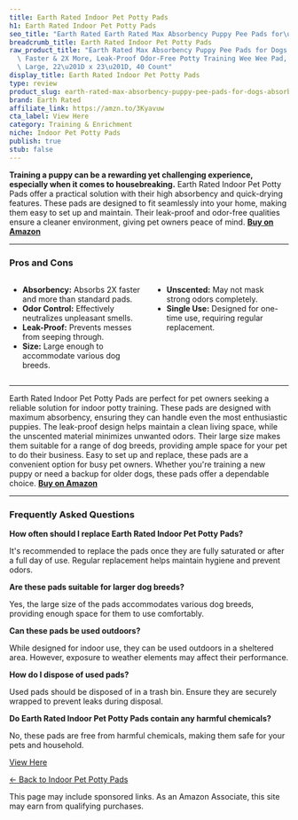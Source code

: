 ```yaml
---
title: Earth Rated Indoor Pet Potty Pads
h1: Earth Rated Indoor Pet Potty Pads
seo_title: "Earth Rated Earth Rated Max Absorbency Puppy Pee Pads for\u2026"
breadcrumb_title: Earth Rated Indoor Pet Potty Pads
raw_product_title: "Earth Rated Max Absorbency Puppy Pee Pads for Dogs Absorbs 2X\
  \ Faster & 2X More, Leak-Proof Odor-Free Potty Training Wee Wee Pad, Unscented,\
  \ Large, 22\u201D x 23\u201D, 40 Count"
display_title: Earth Rated Indoor Pet Potty Pads
type: review
product_slug: earth-rated-max-absorbency-puppy-pee-pads-for-dogs-absorbs-2x-faster-2x-9cb71c7a
brand: Earth Rated
affiliate_link: https://amzn.to/3Kyavuw
cta_label: View Here
category: Training & Enrichment
niche: Indoor Pet Potty Pads
publish: true
stub: false
---
```


<div id="intro" class="full-width">
  <p><strong>Training a puppy can be a rewarding yet challenging experience, especially when it comes to housebreaking.</strong> Earth Rated Indoor Pet Potty Pads offer a practical solution with their high absorbency and quick-drying features. These pads are designed to fit seamlessly into your home, making them easy to set up and maintain. Their leak-proof and odor-free qualities ensure a cleaner environment, giving pet owners peace of mind. <a href="https://amzn.to/3Kyavuw" rel="nofollow sponsored noopener" target="_blank"><strong>Buy on Amazon</strong></a></p>
</div>

<hr />
<h3 id="pros-cons">Pros and Cons</h3>
<div class="pc-grid" style="display:grid;grid-template-columns:1fr 1fr;gap:16px;">
  <ul>
    <li><strong>Absorbency:</strong> Absorbs 2X faster and more than standard pads.</li>
    <li><strong>Odor Control:</strong> Effectively neutralizes unpleasant smells.</li>
    <li><strong>Leak-Proof:</strong> Prevents messes from seeping through.</li>
    <li><strong>Size:</strong> Large enough to accommodate various dog breeds.</li>
  </ul>
  <ul>
    <li><strong>Unscented:</strong> May not mask strong odors completely.</li>
    <li><strong>Single Use:</strong> Designed for one-time use, requiring regular replacement.</li>
  </ul>
</div>
<hr />

<div class="full-width">
  <p>Earth Rated Indoor Pet Potty Pads are perfect for pet owners seeking a reliable solution for indoor potty training. These pads are designed with maximum absorbency, ensuring they can handle even the most enthusiastic puppies. The leak-proof design helps maintain a clean living space, while the unscented material minimizes unwanted odors. Their large size makes them suitable for a range of dog breeds, providing ample space for your pet to do their business. Easy to set up and replace, these pads are a convenient option for busy pet owners. Whether you're training a new puppy or need a backup for older dogs, these pads offer a dependable choice. <a href="https://amzn.to/3Kyavuw" rel="nofollow sponsored noopener" target="_blank"><strong>Buy on Amazon</strong></a></p>
</div>

<hr />
<h3 id="faqs">Frequently Asked Questions</h3>

<p><strong>How often should I replace Earth Rated Indoor Pet Potty Pads?</strong></p>
<p>It's recommended to replace the pads once they are fully saturated or after a full day of use. Regular replacement helps maintain hygiene and prevent odors.</p>

<p><strong>Are these pads suitable for larger dog breeds?</strong></p>
<p>Yes, the large size of the pads accommodates various dog breeds, providing enough space for them to use comfortably.</p>

<p><strong>Can these pads be used outdoors?</strong></p>
<p>While designed for indoor use, they can be used outdoors in a sheltered area. However, exposure to weather elements may affect their performance.</p>

<p><strong>How do I dispose of used pads?</strong></p>
<p>Used pads should be disposed of in a trash bin. Ensure they are securely wrapped to prevent leaks during disposal.</p>

<p><strong>Do Earth Rated Indoor Pet Potty Pads contain any harmful chemicals?</strong></p>
<p>No, these pads are free from harmful chemicals, making them safe for your pets and household.</p>
<p><a class="btn" href="https://amzn.to/3Kyavuw" target="_blank" rel="nofollow sponsored noopener">View Here</a></p>
<p><a href="/roundups/training-enrichment/indoor-pet-potty-pads/">← Back to Indoor Pet Potty Pads</a></p>
<aside class="disclosure">This page may include sponsored links. As an Amazon Associate, this site may earn from qualifying purchases.</aside>
